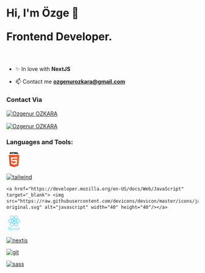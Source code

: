 <h1 align="left">Hi, I'm Özge 👋
  
  Frontend Developer. 
  </h1>

<br/>


- ✨ In love with **NextJS**

- 📫 Contact me **ozgenurozkara@gmail.com**

<h3 align="left">Contact Via</h3>
<p align="left">
<a href="https://www.linkedin.com/in/ozgenur-ozkara/" target="blank"><img align="center" src="https://raw.githubusercontent.com/rahuldkjain/github-profile-readme-generator/master/src/images/icons/Social/linked-in-alt.svg" alt="Ozgenur OZKARA" height="30" width="40"/></a>
  
  <a href="https://medium.com/@ozgenurozkara" target="blank"><img align="center" src="https://lever-client-logos.s3.us-west-2.amazonaws.com/762fd4bd-7d50-4ac3-80d3-bad44702bf87-1604363697348.png" alt="Ozgenur OZKARA" height="30" width="40"/></a>

</p>

<h3 align="left">Languages and Tools:</h3>
<p align="left">
   <a href="https://www.w3.org/html/" target="_blank"> <img src="https://raw.githubusercontent.com/devicons/devicon/master/icons/html5/html5-original-wordmark.svg" alt="html5" width="40" height="40"/> </a> 
  
   <a href="https://tailwindcss.com/" target="_blank"> <img src="https://upload.wikimedia.org/wikipedia/commons/thumb/d/d5/Tailwind_CSS_Logo.svg/480px-Tailwind_CSS_Logo.svg.png" alt="tailwind" width="40" height="40"/></a> 
  
    <a href="https://developer.mozilla.org/en-US/docs/Web/JavaScript" target="_blank"> <img src="https://raw.githubusercontent.com/devicons/devicon/master/icons/javascript/javascript-original.svg" alt="javascript" width="40" height="40"/></a> 
  
  <a href="https://reactjs.org/" target="_blank"> <img src="https://raw.githubusercontent.com/devicons/devicon/master/icons/react/react-original-wordmark.svg" alt="react" width="40" height="40"/></a>
  
   <a href="https://nextjs.org/" target="_blank"> <img src="https://gorzelinski.com/static/1db41e3ecd311724a15306b270d99dd9/6e87d/next-js-logo.png" alt="nextjs" width="40" height="40"/></a>
  
  <a href="https://git-scm.com/" target="_blank"> <img src="https://www.vectorlogo.zone/logos/git-scm/git-scm-icon.svg" alt="git" width="40" height="40"/></a>
  
  <a href="https://sass-lang.com/" target="_blank"> <img src="https://w7.pngwing.com/pngs/206/645/png-transparent-sass-logos-and-brands-line-filled-icon.png" alt="sass" width="40" height="40"/></a>

</p>
  
  

